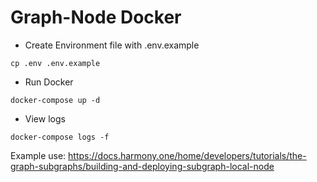 # Graph-Node Docker

- Create Environment file with .env.example
```
cp .env .env.example
```

- Run Docker
```
docker-compose up -d
```

- View logs
```
docker-compose logs -f
```

Example use:
https://docs.harmony.one/home/developers/tutorials/the-graph-subgraphs/building-and-deploying-subgraph-local-node
